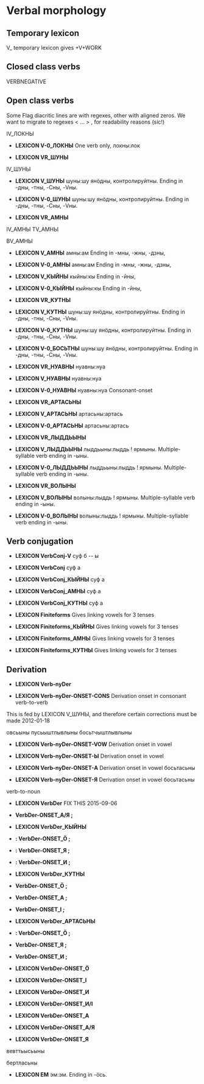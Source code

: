 

# Verbal morphology               

## Temporary lexicon

V_ temporary lexicon gives +V+WORK

## Closed class verbs

VERBNEGATIVE 









## Open class verbs

Some Flag diacritic lines are with regexes, other with aligned zeros. We want to migrate to
regexes < … > , for readability reasons (sic!)

IV_ЛОКНЫ 

 * **LEXICON V-0_ЛОКНЫ** One verb only, локны:лок


 * **LEXICON VR_ШУНЫ** 

IV_ШУНЫ 

 * **LEXICON V_ШУНЫ** шуны:шу янӧдны, контролируйтны. Ending in -дны, -тны, -Cны, -Vны.
 * **LEXICON V-0_ШУНЫ** шуны:шу янӧдны, контролируйтны. Ending in -дны, -тны, -Cны, -Vны.

 * **LEXICON VR_АМНЫ**

IV_АМНЫ 
TV_АМНЫ 

BV_АМНЫ 

 * **LEXICON V_АМНЫ** амны:ам Ending in -мны, -жны, -дзны,
 * **LEXICON V-0_АМНЫ** амны:ам Ending in -мны, -жны, -дзны,


 * **LEXICON V_КЫЙНЫ** кыйны:кы Ending in -йны, 

 * **LEXICON V-0_КЫЙНЫ** кыйны:кы Ending in -йны, 

 * **LEXICON VR_КУТНЫ**

 * **LEXICON V_КУТНЫ** шуны:шу янӧдны, контролируйтны. Ending in -дны, -тны, -Cны, -Vны.
 * **LEXICON V-0_КУТНЫ** шуны:шу янӧдны, контролируйтны. Ending in -дны, -тны, -Cны, -Vны.


 * **LEXICON V-0_БОСЬТНЫ** шуны:шу янӧдны, контролируйтны. Ending in -дны, -тны, -Cны, -Vны.


 * **LEXICON VR_НУАВНЫ** нуавны:нуа

 * **LEXICON V_НУАВНЫ** нуавны:нуа
 * **LEXICON V-0_НУАВНЫ** нуавны:нуа
Consonant-onset

 * **LEXICON VR_АРТАСЬНЫ**


 * **LEXICON V_АРТАСЬНЫ** артасьны:артась 
 * **LEXICON V-0_АРТАСЬНЫ** артасьны:артась 

 * **LEXICON VR_ЛЫДДЬЫНЫ** 

 * **LEXICON V_ЛЫДДЬЫНЫ** лыддьыны:лыддь ! ярмыны. Multiple-syllable verb ending in -ыны.
 * **LEXICON V-0_ЛЫДДЬЫНЫ** лыддьыны:лыддь ! ярмыны. Multiple-syllable verb ending in -ыны.

 * **LEXICON VR_ВОЛЫНЫ** 


 * **LEXICON V_ВОЛЫНЫ** волыны:лыддь ! ярмыны. Multiple-syllable verb ending in -ыны.
 * **LEXICON V-0_ВОЛЫНЫ** волыны:лыддь ! ярмыны. Multiple-syllable verb ending in -ыны.








## Verb conjugation 

 * **LEXICON VerbConj-V**  суф б -- ы 

 * **LEXICON VerbConj** суф а

 * **LEXICON VerbConj_КЫЙНЫ** суф а

 * **LEXICON VerbConj_АМНЫ** суф а

 * **LEXICON VerbConj_КУТНЫ** суф а


 * **LEXICON Finiteforms** Gives linking vowels for 3 tenses

 * **LEXICON Finiteforms_КЫЙНЫ** Gives linking vowels for 3 tenses

 * **LEXICON Finiteforms_АМНЫ** Gives linking vowels for 3 tenses

 * **LEXICON Finiteforms_КУТНЫ** Gives linking vowels for 3 tenses

































## Derivation


 * **LEXICON Verb-nyDer** 

 * **LEXICON Verb-nyDer-ONSET-CONS** Derivation onset in consonant
verb-to-verb

This is fed by LEXICON V_ШУНЫ, and therefore certain corrections
must be made 2012-01-18

овсьыны
пусьыштлывлыны
босьтчыштлывлыны

 * **LEXICON Verb-nyDer-ONSET-VOW** Derivation onset	in vowel

 * **LEXICON Verb-nyDer-ONSET-Ы** Derivation onset	in vowel

 * **LEXICON Verb-nyDer-ONSET-А** Derivation onset	in vowel
босьтасьны

 * **LEXICON Verb-nyDer-ONSET-Я** Derivation onset	in vowel
босьтасьны


verb-to-noun

 * **LEXICON VerbDer** 
FIX THIS 2015-09-06
 * **VerbDer-ONSET_А/Я ;** 

 * **LEXICON VerbDer_КЫЙНЫ**
 * **: VerbDer-ONSET_Ӧ ;**
 * **: VerbDer-ONSET_Я ;** 
 * **: VerbDer-ONSET_И ;**

 * **LEXICON VerbDer_КУТНЫ**
 * **VerbDer-ONSET_Ӧ ;**
 * **VerbDer-ONSET_А ;** 
 * **VerbDer-ONSET_І ;**

 * **LEXICON VerbDer_АРТАСЬНЫ**
 * **: VerbDer-ONSET_Ӧ ;**
 * **VerbDer-ONSET_Я ;** 
 * **VerbDer-ONSET_И ;**

 * **LEXICON VerbDer-ONSET_Ӧ** 



 * **LEXICON VerbDer-ONSET_І** 

 * **LEXICON VerbDer-ONSET_И** 
 * **LEXICON VerbDer-ONSET_И/І** 




 * **LEXICON VerbDer-ONSET_А** 
 * **LEXICON VerbDer-ONSET_А/Я** 

 * **LEXICON VerbDer-ONSET_Я**








вевттьысьыны

бертласьны












 * **LEXICON EM** эм:эм. Ending in -ӧсь.



